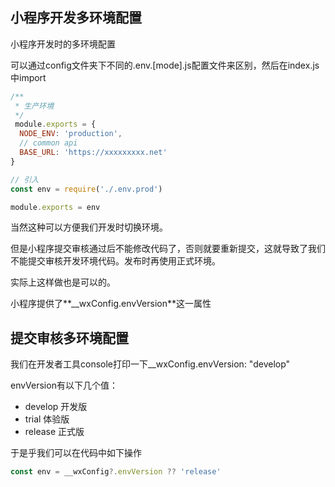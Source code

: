 ## 小程序开发多环境配置

小程序开发时的多环境配置

可以通过config文件夹下不同的.env.[mode].js配置文件来区别，然后在index.js中import

```js
/**
 * 生产环境
 */
 module.exports = {
  NODE_ENV: 'production',
  // common api
  BASE_URL: 'https://xxxxxxxxx.net'
}

// 引入
const env = require('./.env.prod')

module.exports = env
```

当然这种可以方便我们开发时切换环境。

但是小程序提交审核通过后不能修改代码了，否则就要重新提交，这就导致了我们不能提交审核开发环境代码。发布时再使用正式环境。

实际上这样做也是可以的。

小程序提供了**__wxConfig.envVersion**这一属性

## 提交审核多环境配置

我们在开发者工具console打印一下__wxConfig.envVersion: "develop"

envVersion有以下几个值：

- develop  开发版
- trial  体验版
- release  正式版

于是乎我们可以在代码中如下操作

```js
const env = __wxConfig?.envVersion ?? 'release'
```

